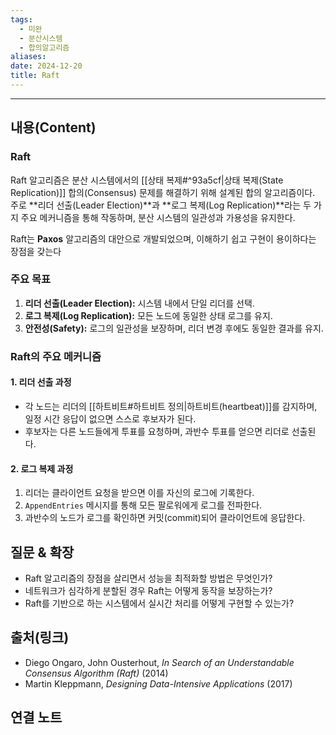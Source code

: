 ```yaml
---
tags:
  - 미완
  - 분산시스템
  - 합의알고리즘
aliases: 
date: 2024-12-20
title: Raft
---
```

---

## 내용(Content)

### Raft

Raft 알고리즘은 분산 시스템에서의 [[상태 복제#^93a5cf|상태 복제(State Replication)]] 합의(Consensus) 문제를 해결하기 위해 설계된 합의 알고리즘이다. 주로 **리더 선출(Leader Election)**과 **로그 복제(Log Replication)**라는 두 가지 주요 메커니즘을 통해 작동하며, 분산 시스템의 일관성과 가용성을 유지한다.

Raft는 **Paxos** 알고리즘의 대안으로 개발되었으며, 이해하기 쉽고 구현이 용이하다는 장점을 갖는다


### 주요 목표

1. **리더 선출(Leader Election):** 시스템 내에서 단일 리더를 선택.
2. **로그 복제(Log Replication):** 모든 노드에 동일한 상태 로그를 유지.
3. **안전성(Safety):** 로그의 일관성을 보장하며, 리더 변경 후에도 동일한 결과를 유지.

### Raft의 주요 메커니즘

#### 1. 리더 선출 과정

- 각 노드는 리더의 [[하트비트#하트비트 정의|하트비트(heartbeat)]]를 감지하며, 일정 시간 응답이 없으면 스스로 후보자가 된다.
- 후보자는 다른 노드들에게 투표를 요청하며, 과반수 투표를 얻으면 리더로 선출된다.

#### 2. 로그 복제 과정

1. 리더는 클라이언트 요청을 받으면 이를 자신의 로그에 기록한다.
2. `AppendEntries` 메시지를 통해 모든 팔로워에게 로그를 전파한다.
3. 과반수의 노드가 로그를 확인하면 커밋(commit)되어 클라이언트에 응답한다.


## 질문 & 확장

- Raft 알고리즘의 장점을 살리면서 성능을 최적화할 방법은 무엇인가?
- 네트워크가 심각하게 분할된 경우 Raft는 어떻게 동작을 보장하는가?
- Raft를 기반으로 하는 시스템에서 실시간 처리를 어떻게 구현할 수 있는가?

## 출처(링크)

- Diego Ongaro, John Ousterhout, _In Search of an Understandable Consensus Algorithm (Raft)_ (2014)
- Martin Kleppmann, _Designing Data-Intensive Applications_ (2017)

## 연결 노트










